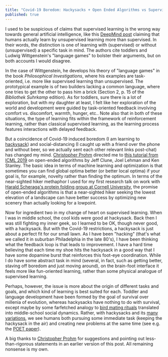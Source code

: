 ```yaml
---
title: "Covid-19 Boredom: Hackysacks + Open Ended Algorithms vs Supervised Learning"
published: true
---
```


I used to be suspicious of claims that supervised learning is the wrong way towards general artificial intelligence, like this [DeepMind post](https://deepmind.com/blog/article/unsupervised-learning) claiming that humans actually learn by unsupervised learning more than supervised. In their words, the distinction is one of learning with (supervised) or without (unsupervised) a specific task in mind. The authors cite toddlers and Ludwig Wittgenstein's "language games" to bolster their arguments, but on both accounts I would disagree.

In the case of Wittgenstein, he develops his theory of "language games" in the book *Philosophical Investigations*, where his examples are task-oriented, i.e. more like supervised learning than unsupervised. The prototypical example is of two builders lacking a common language, where one tries to get the other to pass him a brick (Section 2, p. 15 of the *Bibliothek Suhrkamp* edition). As for toddlers, sure there is a lot of exploration, but with my daughter at least, I felt like her exploration of the world and development were guided by task-oriented feedback involving comfort vs. discomfort, warmth, hunger, etc.. Note also that in both of these situations, the type of learning fits within the framework of reinforcement learning, rather than classical supervised learning, as the learning process features interactions with delayed feedback.

But a coincidence of Covid-19 induced boredom (I am learning to [hackysack](https://en.wikipedia.org/wiki/Hacky_sack)) and social-distancing (I caught up with a friend over the phone and without beer, so we actually sent each other relevant links post-chat) has changed my mind. [Christopher Prohm](https://cprohm.de/) directed me to [this tutorial from ICML 2019](https://www.youtube.com/watch?v=g6HiuEnbwJE) on open-ended algorithms by Jeff Clune, Joel Lehman and Ken Stanley. The basic idea in terms of machine learning and optimization is that sometimes you can find global optima better (or better local optima) if your goal is, for example, novelty rather than finding the optimum. In terms of the near-sighted hiker methaphor I used for my first research talk on work with [Harald Scheraga's protein folding group at Cornell University](http://scheraga.chem.cornell.edu), the promise of open-ended algorithms is that a near-sighted hiker seeking the lowest elevation of a landscape can have better success by optimizing new scenery than actually looking for a lowpoint.

Now for ingredient two in my change of heart on supervised learning. When I was in middle school, the cool kids were good at hackysack. Back then I was still fighting my inner geek, so I learned to be OK, though never good, with a hackysack. But with the Covid-19 restrictions, a hackysack is just about a perfect fit for our small lawn. As I have been "hacking" (that's what we called it in suburban Philadelphia in the late 80's), I have been thinking what the feedback loop is that leads to improvement. I have a hard time believing that each time my shoe hits the hackysack in a good way that I have some dopamine burst that reinforces this foot-eye coordination. While I do have some abstract task in mind (several, in fact, such as getting better, staving off boredom and just moving around), on the brain-foot interface it feels more like fun-oriented learning, rather than some physical analogue of supervised learning.

Perhaps, however, the issue is more about the origin of different tasks and goals, and which kind of learning is best suited for each. Toddler and language development have been formed by the goal of survival over millenia of evolution, whereas hackysacks have nothing to do with survival, except maybe by some farfetched analogy to [bird mating rituals](https://www.audubon.org/news/10-outrageous-ways-birds-dance-impress-their-mates) translated into middle-school social dynamics. Rather, with hackysacks and its [many variations](https://en.wikipedia.org/wiki/Hacky_sack#Games), we see humans both pursuing some immediate task (keeping the hackysack in the air) and creating new problems at the same time (see e.g. the [POET paper](https://arxiv.org/abs/1901.01753)).

A big thanks to [Christopher Prohm](https://cprohm.de/) for suggestions and pointing out less-than-rigorous statements in an earlier version of this post. All remaining nonsense is my own.
